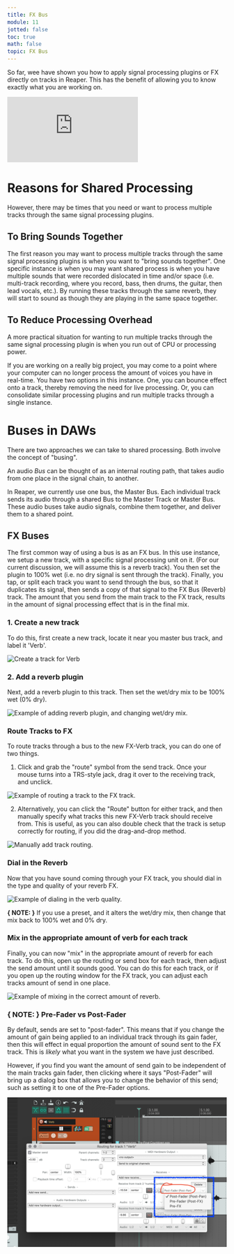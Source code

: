 ```yaml
---
title: FX Bus
module: 11
jotted: false
toc: true
math: false
topic: FX Bus
---
```


So far, wee have shown you how to apply signal processing plugins or FX directly on tracks in Reaper. This has the benefit of allowing you to know exactly what you are working on.

<div class="embed-responsive embed-responsive-16by9"><iframe class="embed-responsive-item" src="https://www.youtube.com/embed/Pn0MCi3j_A8" frameborder="0" allow="accelerometer; autoplay; encrypted-media; gyroscope; picture-in-picture" allowfullscreen></iframe></div>

# Reasons for Shared Processing

However, there may be times that you need or want to process multiple tracks through the same signal processing plugins.

## To Bring Sounds Together

The first reason you may want to process multiple tracks through the same signal processing plugins is when you want to "bring sounds together". One specific instance is when you may want shared process is when you have multiple sounds that were recorded dislocated in time and/or space (i.e. multi-track recording, where you record, bass, then drums, the guitar, then lead vocals, etc.). By running these tracks through the same reverb, they will start to sound as though they are playing in the same space together.

## To Reduce Processing Overhead

A more practical situation for wanting to run multiple tracks through the same signal processing plugin is when you run out of CPU or processing power.

If you are working on a really big project, you may come to a point where your computer can no longer process the amount of voices you have in real-time. You have two options in this instance. One, you can bounce effect onto a track, thereby removing the need for live processing. Or, you can consolidate similar processing plugins and run multiple tracks through a single instance.

# Buses in DAWs

There are two approaches we can take to shared processing. Both involve the concept of "busing".

An audio _Bus_ can be thought of as an internal routing path, that takes audio from one place in the signal chain, to another.

In Reaper, we currently use one bus, the Master Bus. Each individual track sends its audio through a shared Bus to the Master Track or Master Bus. These audio buses take audio signals, combine them together, and deliver them to a shared point.

## FX Buses

The first common way of using a bus is as an FX bus. In this use instance, we setup a new track, with a specific signal processing unit on it. (For our current discussion, we will assume this is a reverb track). You then set the plugin to 100% wet (i.e. no dry signal is sent through the track). Finally, you tap, or split each track you want to send through the bus, so that it duplicates its signal, then sends a copy of that signal to the FX Bus (Reverb) track. The amount that you send from the main track to the FX track, results in the amount of signal processing effect that is in the final mix.

### 1. Create a new track

To do this, first create a new track, locate it near you master bus track, and label it 'Verb'.

![Create a track for Verb](../imgs/create-verb-bus.gif "Create a track for Verb")

### 2. Add a reverb plugin

Next, add a reverb plugin to this track. Then set the wet/dry mix to be 100% wet (0% dry).

![Example of adding reverb plugin, and changing wet/dry mix.](../imgs/add-verb-fx.gif "Example of adding reverb plugin, and changing wet/dry mix.")

### Route Tracks to FX

To route tracks through a bus to the new FX-Verb track, you can do one of two things.

1. Click and grab the "route" symbol from the send track. Once your mouse turns into a TRS-style jack, drag it over to the receiving track, and unclick.

![Example of routing a track to the FX track.](../imgs/drag-and-drop-routing.gif "Example of routing a track to the FX track.")

2. Alternatively, you can click the "Route" button for either track, and then manually specify what tracks this new FX-Verb track should receive from. This is useful, as you can also double check that the track is setup correctly for routing, if you did the drag-and-drop method.

![Manually add track routing.](../imgs/manually-add.gif "Manually add track routing.")

### Dial in the Reverb

Now that you have sound coming through your FX track, you should dial in the type and quality of your reverb FX.

![Example of dialing in the verb quality.](../imgs/dial-in-verb.gif "Example of dialing in the verb quality.")

**{ NOTE: }** If you use a preset, and it alters the wet/dry mix, then change that mix back to 100% wet and 0% dry.

### Mix in the appropriate amount of verb for each track

Finally, you can now "mix" in the appropriate amount of reverb for each track. To do this, open up the routing or send box for each track, then adjust the send amount until it sounds good. You can do this for each track, or if you open up the routing window for the FX track, you can adjust each tracks amount of send in one place.

![Example of mixing in the correct amount of reverb.](../imgs/reverb-mix.gif "Example of mixing in the correct amount of reverb.")

### **{ NOTE: }** Pre-Fader vs Post-Fader

By default, sends are set to "post-fader". This means that if you change the amount of gain being applied to an individual track through its gain fader, then this will effect in equal proportion the amount of sound sent to the FX track. This is _likely_ what you want in the system we have just described.

However, if you find you want the amount of send gain to be independent of the main tracks gain fader, then clicking where it says "Post-Fader" will bring up a dialog box that allows you to change the behavior of this send; such as setting it to one of the Pre-Fader options.

![Post-fader vs pre-fader select dialog.](../imgs/pre-post-fader.png "Post-fader vs pre-fader select dialog.")
